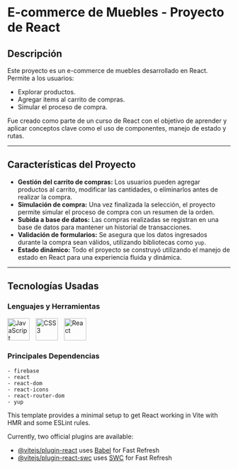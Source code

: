 # **E-commerce de Muebles - Proyecto de React**

## **Descripción**

Este proyecto es un e-commerce de muebles desarrollado en React. Permite a los usuarios:

- Explorar productos.
- Agregar items al carrito de compras.
- Simular el proceso de compra.

Fue creado como parte de un curso de React con el objetivo de aprender y aplicar conceptos clave como el uso de componentes, manejo de estado y rutas.

---

## **Características del Proyecto**

- **Gestión del carrito de compras:** Los usuarios pueden agregar productos al carrito, modificar las cantidades, o eliminarlos antes de realizar la compra.
- **Simulación de compra:** Una vez finalizada la selección, el proyecto permite simular el proceso de compra con un resumen de la orden.
- **Subida a base de datos:** Las compras realizadas se registran en una base de datos para mantener un historial de transacciones.
- **Validación de formularios:** Se asegura que los datos ingresados durante la compra sean válidos, utilizando bibliotecas como `yup`.
- **Estado dinámico:** Todo el proyecto se construyó utilizando el manejo de estado en React para una experiencia fluida y dinámica.

---

## **Tecnologías Usadas**

### **Lenguajes y Herramientas**

<img src="https://upload.wikimedia.org/wikipedia/commons/thumb/6/6a/JavaScript-logo.png/768px-JavaScript-logo.png" alt="JavaScript" width="50" style="margin-right: 10px;">
<img src="https://upload.wikimedia.org/wikipedia/commons/thumb/6/62/CSS3_logo.svg/2048px-CSS3_logo.svg.png" alt="CSS3" width="50" style="margin-right: 10px;">
<img src="https://upload.wikimedia.org/wikipedia/commons/thumb/a/a7/React-icon.svg/1200px-React-icon.svg.png" alt="React" width="50" style="margin-right: 10px;">

### **Principales Dependencias**

```plaintext
- firebase
- react
- react-dom
- react-icons
- react-router-dom
- yup
```

This template provides a minimal setup to get React working in Vite with HMR and some ESLint rules.

Currently, two official plugins are available:

- [@vitejs/plugin-react](https://github.com/vitejs/vite-plugin-react/blob/main/packages/plugin-react/README.md) uses [Babel](https://babeljs.io/) for Fast Refresh
- [@vitejs/plugin-react-swc](https://github.com/vitejs/vite-plugin-react-swc) uses [SWC](https://swc.rs/) for Fast Refresh
